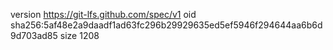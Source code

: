 version https://git-lfs.github.com/spec/v1
oid sha256:5af48e2a9daadf1ad63fc296b29929635ed5ef5946f294644aa6b6d9d703ad85
size 1208

